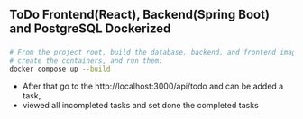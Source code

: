 ## ToDo Frontend(React), Backend(Spring Boot) and PostgreSQL Dockerized

### 
``` bash
# From the project root, build the database, backend, and frontend images,
# create the containers, and run them:
docker compose up --build
````

- After that go to the http://localhost:3000/api/todo and can be added a task,
- viewed all incompleted tasks and set done the completed tasks
